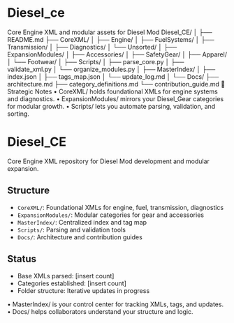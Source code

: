 # Diesel_ce
Core Engine XML and modular assets for Diesel Mod
Diesel_CE/
│
├── README.md
├── CoreXML/
│   ├── Engine/
│   ├── FuelSystems/
│   ├── Transmission/
│   ├── Diagnostics/
│   └── Unsorted/
│
├── ExpansionModules/
│   ├── Accessories/
│   ├── SafetyGear/
│   ├── Apparel/
│   └── Footwear/
│
├── Scripts/
│   ├── parse_core.py
│   ├── validate_xml.py
│   └── organize_modules.py
│
├── MasterIndex/
│   ├── index.json
│   ├── tags_map.json
│   └── update_log.md
│
└── Docs/
    ├── architecture.md
    ├── category_definitions.md
    └── contribution_guide.md
🧠 Strategic Notes
• 	CoreXML/ holds foundational XMLs for engine systems and diagnostics.
• 	ExpansionModules/ mirrors your Diesel_Gear categories for modular growth.
• 	Scripts/ lets you automate parsing, validation, and sorting.

# Diesel_CE

Core Engine XML repository for Diesel Mod development and modular expansion.

## Structure

- `CoreXML/`: Foundational XMLs for engine, fuel, transmission, diagnostics
- `ExpansionModules/`: Modular categories for gear and accessories
- `MasterIndex/`: Centralized index and tag map
- `Scripts/`: Parsing and validation tools
- `Docs/`: Architecture and contribution guides

## Status

- Base XMLs parsed: [insert count]
- Categories established: [insert count]
- Folder structure: Iterative updates in progress


• 	MasterIndex/ is your control center for tracking XMLs, tags, and updates.
• 	Docs/ helps collaborators understand your structure and logic.

